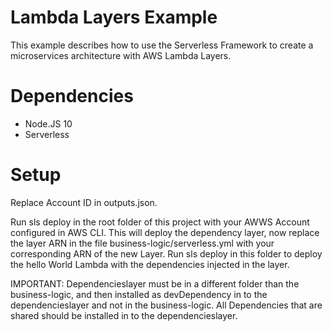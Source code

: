# Lambda Layers Example

This example describes how to use the Serverless Framework to create a microservices architecture with AWS Lambda Layers.

# Dependencies

- Node.JS 10
- Serverless

# Setup

Replace Account ID in outputs.json.

Run sls deploy in the root folder of this project with your AWWS Account configured in AWS CLI.
This will deploy the dependency layer, now replace the layer ARN in the file business-logic/serverless.yml with your corresponding ARN of the new Layer. Run sls deploy in this folder to deploy the hello World Lambda with the dependencies injected in the layer.

IMPORTANT:
Dependencieslayer must be in a different folder than the business-logic, and then installed as devDependency in to the dependencieslayer and not in the business-logic. All Dependencies that are shared should be installed in to the dependencieslayer.
